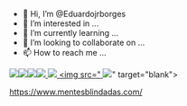 - 👋 Hi, I’m @Eduardojrborges
- 👀 I’m interested in ...
- 🌱 I’m currently learning ...
- 💞️ I’m looking to collaborate on ...
- 📫 How to reach me ...


<div> 
  
  <a href="https://www.youtube.com/channel/UCbOXnuOvxe4KI6Xo9qssXng" target="_blank"><img src="https://img.shields.io/badge/YouTube-FF0000?style=for-the-badge&logo=youtube&logoColor=white" target="_blank"></a><a href="https://www.instagram.com/eduardojrborges/" target="_blank"><img src="https://img.shields.io/badge/-Instagram-%23E4405F?style=for-the-badge&logo=instagram&logoColor=white" target="_blank"></a><a href = "mailto:eduardo.jr.queiroz@gmail.com"><img src="https://img.shields.io/badge/-Gmail-%23333?style=for-the-badge&logo=gmail&logoColor=white" target="_blank"></a><a href="https://www.linkedin.com/in/eduardojrborges/" target="_blank"><img src="https://img.shields.io/badge/-LinkedIn-%230077B5?style=for-the-badge&logo=linkedin&logoColor=white" target="_blank"></a><a href="https://github.com/Eduardojrborges" target="blank"> <img src="https://img.shields.io/badge/GitHub-100000?style=for-the-badge&logo=github&logoColor=white" target="blank"></a><a href="https://twitter.com/EduardoJrBorges" target="blank"> <img src="<a href="https://github.com/Eduardojrborges" target="blank"> <img src="https://img.shields.io/badge/GitHub-100000?style=for-the-badge&logo=github&logoColor=white" target="blank"></a>" target="blank"></a>  
  
  </div>





<!---
Eduardojrborges/Eduardojrborges is a ✨ special ✨ repository because its `README.md` (this file) appears on your GitHub profile.
You can click the Preview link to take a look at your changes.
--->
https://www.mentesblindadas.com/
